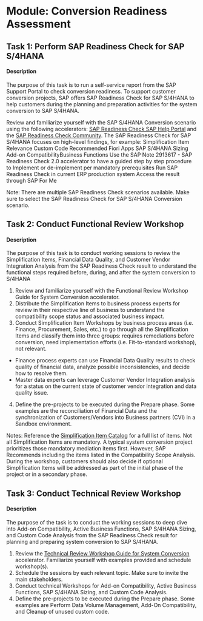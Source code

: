 
# Module: Conversion Readiness Assessment
## Task 1: Perform SAP Readiness Check for SAP S/4HANA
#### Description
The purpose of this task is to run a self-service report from the SAP Support Portal to check conversion readiness. To support customer conversion projects, SAP offers SAP Readiness Check for SAP S/4HANA to help customers during the planning and preparation activities for the system conversion to SAP S/4HANA.

Review and familiarize yourself with the SAP S/4HANA Conversion scenario using the following accelerators: [SAP Readiness Check SAP Help Portal](https://help.sap.com/viewer/p/SAP_READINESS_CHECK) and the [SAP Readiness Check Community](https://community.sap.com/topics/readiness-check). The SAP Readiness Check for SAP S/4HANA focuses on high-level findings, for example:
Simplification Item Relevance
Custom Code
Recommended Fiori Apps​
SAP S/4HANA Sizing​
Add-on Compatibility​
Business Functions​
Use the SAP Note 2913617 - SAP Readiness Check 2.0 accelerator to have a guided step by step procedure to
Implement or de-implement per mandatory prerequisites
Run SAP Readiness Check in current ERP production system
Access the result through SAP For Me

Note: There are multiple SAP Readiness Check scenarios available. Make sure to select the SAP Readiness Check for SAP S/4HANA Conversion scenario.

## Task 2: Conduct Functional Review Workshop
#### Description
The purpose of this task is to conduct working sessions to review the Simplification Items, Financial Data Quality, and Customer Vendor Integration Analysis from the SAP Readiness Check result to understand the functional steps required before, during, and after the system conversion to S/4HANA

1. Review and familiarize yourself with the Functional Review Workshop Guide for System Conversion accelerator.
2. Distribute the Simplification Items to business process experts for review in their respective line of business to understand the compatibility scope status and associated business impact. ​
3. Conduct Simplification Item Workshops by business process areas (i.e. Finance, Procurement, Sales, etc.) to go through all the Simplification Items and classify them into three groups: requires remediations before conversion, need implementation efforts (i.e. Fit-to-standard workshop), not relevant.
*  Finance process experts can use Financial Data Quality results to check quality of financial data, analyze possible inconsistencies, and decide how to resolve them.
*  Master data experts can leverage Customer Vendor Integration analysis for a status on the current state of customer vendor integration and data quality issue.
4. Define the pre-projects to be executed during the Prepare phase. Some examples are the reconciliation of Financial Data and the synchronization of Customers/Vendors into Business partners (CVI) in a Sandbox environment.

Notes:
Reference the [Simplification Item Catalog](https://me.sap.com/sic) for a full list of items.
Not all Simplification Items are mandatory.
A typical system conversion project prioritizes those mandatory mediation items first. However, SAP Recommends including the items listed in the Compatibility Scope Analysis.
During the workshop, customers should also decide if optional Simplification Items will be addressed as part of the initial phase of the project or in a secondary phase.



## Task 3: Conduct Technical Review Workshop
#### Description
The purpose of the task is to conduct the working sessions to deep dive into Add-on Compatibility, Active Business Functions, SAP S/4HANA Sizing, and Custom Code Analysis from the SAP Readiness Check result for planning and preparing system conversion to SAP S/4HANA.


1. Review the [Technical Review Workshop Guide for System Conversion](https://support.sap.com/content/dam/SAAP/SAP_Activate/S4H_1032%20Technical%20Review%20Workshop%20Guide%20for%20System%20Conversion.pptx) accelerator. Familiarize yourself with examples provided and schedule workshop(s).
2. Schedule the sessions by each relevant topic. Make sure to invite the main stakeholders.
3. Conduct technical Workshops for Add-on Compatibility, Active Business Functions, SAP S/4HANA Sizing, and Custom Code Analysis.
4. Define the pre-projects to be executed during the Prepare phase. Some examples are Perform Data Volume Management, Add-On Compatibility, and Cleanup of unused custom code.